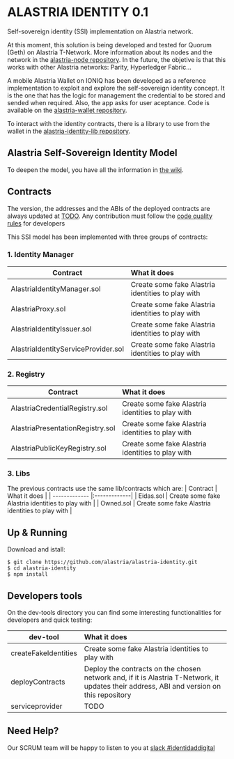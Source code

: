 
# ALASTRIA IDENTITY 0.1
Self-sovereign identity (SSI) implementation on Alastria network.

At this moment, this solution is being developed and tested for Quorum (Geth) on Alastria T-Network. More information about its nodes and the network in the [alastria-node repository](https://github.com/alastria/alastria-node). In the future, the objetive is that this works with other Alastria networks: Parity, Hyperledger Fabric...

A mobile Alastria Wallet on IONIQ has been developed as a reference implementation to exploit and explore the self-sovereign identity concept. It is the one that has the logic for management the credential to be stored and sended when required. Also, the app asks for user aceptance. Code is available on the [alastria-wallet repository](https://github.com/alastria/alastria-wallet).

To interact with the identity contracts, there is a library to use from the wallet in the [alastria-identity-lib repository](https://github.com/alastria/alastria-identity-lib).

## Alastria Self-Sovereign Identity Model
To deepen the model, you have all the information in [the wiki](https://github.com/alastria/alastria-identity/wiki). 

## Contracts
The version, the addresses and the ABIs of the deployed contracts are always updated at [TODO](./CODE_QUALITY.md). Any contribution must follow the [code quality rules](./CODE_QUALITY.md) for developers

This SSI model has been implemented with three groups of contracts:
### 1. Identity Manager
| Contract      | What it does          | 
| ------------- |:-------------| 
| AlastriaIdentityManager.sol     | Create some fake Alastria identities to play with | 
| AlastriaProxy.sol     | Create some fake Alastria identities to play with | 
| AlastriaIdentityIssuer.sol     | Create some fake Alastria identities to play with | 
| AlastriaIdentityServiceProvider.sol     | Create some fake Alastria identities to play with | 

### 2. Registry
| Contract      | What it does          | 
| ------------- |:-------------| 
| AlastriaCredentialRegistry.sol     | Create some fake Alastria identities to play with | 
| AlastriaPresentationRegistry.sol     | Create some fake Alastria identities to play with | 
| AlastriaPublicKeyRegistry.sol     | Create some fake Alastria identities to play with | 

### 3. Libs 
 The previous contracts use the same lib/contracts which are:
 | Contract      | What it does          | 
| ------------- |:-------------| 
| Eidas.sol     | Create some fake Alastria identities to play with | 
| Owned.sol     | Create some fake Alastria identities to play with | 

## Up & Running
Download and istall:
```
$ git clone https://github.com/alastria/alastria-identity.git
$ cd alastria-identity
$ npm install
```

## Developers tools
On the dev-tools directory you can find some interesting functionalities for developers and quick testing:

| dev-tool      | What it does          | 
| ------------- |:-------------| 
| createFakeIdentities     | Create some fake Alastria identities to play with | 
| deployContracts      | Deploy the contracts on the chosen network and, if it is Alastria T-Network, it updates their address, ABI and version on this repository|  
| serviceprovider | TODO |   


## Need Help?
Our SCRUM team will be happy to listen to you at [slack #identidaddigital](https://github.com/alastria/alastria-node/wiki/HELP)

